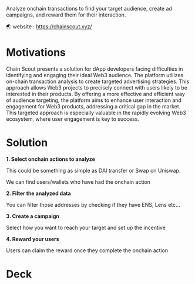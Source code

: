 Analyze onchain transactions to find your target audience, create ad campaigns, and reward them for their interaction.

🌏 website : https://chainscout.xyz/

# Motivations

Chain Scout presents a solution for dApp developers facing difficulties in identifying and engaging their ideal Web3 audience. The platform utilizes on-chain transaction analysis to create targeted advertising strategies. This approach allows Web3 projects to precisely connect with users likely to be interested in their products. By offering a more effective and efficient way of audience targeting, the platform aims to enhance user interaction and engagement for Web3 products, addressing a critical gap in the market. This targeted approach is especially valuable in the rapidly evolving Web3 ecosystem, where user engagement is key to success.

# Solution

**1. Select onchain actions to analyze**

This could be something as simple as DAI transfer or Swap on Uniswap.

We can find users/wallets who have had the onchain action

**2. Filter the analyzed data**

You can filter those addresses by checking if they have ENS, Lens etc…

**3. Create a campaign**

Select how you want to reach your target and set up the incentive

**4. Reward your users**

Users can claim the reward once they complete the onchain action

# Deck
